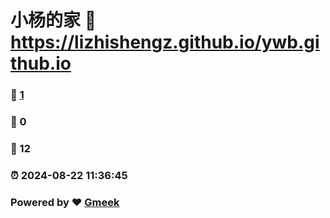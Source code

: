 # 小杨的家 :link: https://lizhishengz.github.io/ywb.github.io 
### :page_facing_up: [1](https://lizhishengz.github.io/ywb.github.io/tag.html) 
### :speech_balloon: 0 
### :hibiscus: 12 
### :alarm_clock: 2024-08-22 11:36:45 
### Powered by :heart: [Gmeek](https://github.com/Meekdai/Gmeek)
